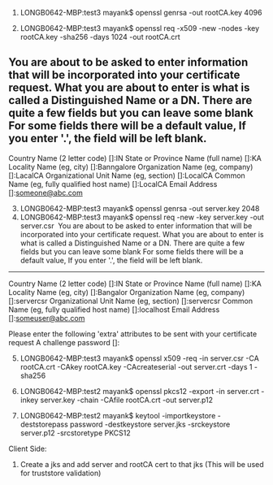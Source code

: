 1. LONGB0642-MBP:test3 mayank$ openssl genrsa -out rootCA.key 4096

2. LONGB0642-MBP:test3 mayank$ openssl req -x509 -new -nodes -key rootCA.key -sha256 -days 1024 -out rootCA.crt

You are about to be asked to enter information that will be incorporated
into your certificate request.
What you are about to enter is what is called a Distinguished Name or a DN.
There are quite a few fields but you can leave some blank
For some fields there will be a default value,
If you enter '.', the field will be left blank.
-----
Country Name (2 letter code) []:IN
State or Province Name (full name) []:KA
Locality Name (eg, city) []:Banngalore
Organization Name (eg, company) []:LacalCA
Organizational Unit Name (eg, section) []:LocalCA
Common Name (eg, fully qualified host name) []:LocalCA
Email Address []:someone@abc.com

3. LONGB0642-MBP:test3 mayank$ openssl genrsa -out server.key 2048 
4. LONGB0642-MBP:test3 mayank$ openssl req -new -key server.key -out server.csr  You are about to be asked to enter information that will be incorporated
into your certificate request.
What you are about to enter is what is called a Distinguished Name or a DN.
There are quite a few fields but you can leave some blank
For some fields there will be a default value,
If you enter '.', the field will be left blank.
-----
Country Name (2 letter code) []:IN
State or Province Name (full name) []:KA
Locality Name (eg, city) []:Bangalor
Organization Name (eg, company) []:servercsr
Organizational Unit Name (eg, section) []:servercsr
Common Name (eg, fully qualified host name) []:localhost
Email Address []:someuser@abc.com

Please enter the following 'extra' attributes
to be sent with your certificate request
A challenge password []: 

5. LONGB0642-MBP:test3 mayank$ openssl x509 -req -in server.csr -CA rootCA.crt -CAkey rootCA.key -CAcreateserial -out server.crt -days 1 -sha256


5. LONGB0642-MBP:test2 mayank$ openssl pkcs12 -export -in server.crt -inkey server.key -chain -CAfile rootCA.crt  -out server.p12  
6.  LONGB0642-MBP:test2 mayank$ keytool -importkeystore -deststorepass password -destkeystore server.jks -srckeystore server.p12 -srcstoretype PKCS12




Client Side:
1. Create a jks and add server and rootCA cert to that jks (This will be used for truststore validation)


